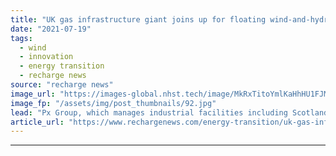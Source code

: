 ```yaml
---
title: "UK gas infrastructure giant joins up for floating wind-and-hydrogen megaproject"
date: "2021-07-19"
tags: 
  - wind
  - innovation
  - energy transition
  - recharge news
source: "recharge news"
image_url: "https://images-global.nhst.tech/image/MkRxTitoYmlKaHhHU1FJMXFQZitDVWNwdVYwcndTVTJJaStJZnZuNTBIQT0=/nhst/binary/268785a052d958ced7972cfe3c047869"
image_fp: "/assets/img/post_thumbnails/92.jpg"
lead: "Px Group, which manages industrial facilities including Scotland's St Fergus terminal, joins $14bn Cerulean Wind scheme to decarbonise North Sea oil & gas production"
article_url: "https://www.rechargenews.com/energy-transition/uk-gas-infrastructure-giant-joins-up-for-floating-wind-and-hydrogen-megaproject/2-1-1041781"
---
```


---
